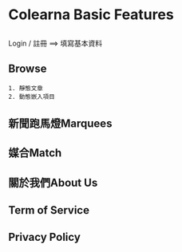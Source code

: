 # Colearna Basic Features

## 

Login / 註冊
==>  填寫基本資料

## Browse 
	1. 靜態文章
	2. 動態嵌入項目

## 新聞跑馬燈Marquees

## 媒合Match

## 關於我們About Us

## Term of Service

## Privacy Policy
